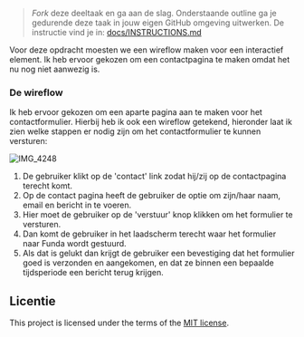 > _Fork_ deze deeltaak en ga aan de slag. 
Onderstaande outline ga je gedurende deze taak in jouw eigen GitHub omgeving uitwerken. 
De instructie vind je in: [docs/INSTRUCTIONS.md](docs/INSTRUCTIONS.md)

Voor deze opdracht moesten we een wireflow maken voor een interactief element. Ik heb ervoor gekozen om een contactpagina te maken omdat het nu nog niet aanwezig is.

### De wireflow

Ik heb ervoor gekozen om een aparte pagina aan te maken voor het contactformulier. Hierbij heb ik ook een wireflow getekend, hieronder laat ik zien welke stappen er nodig zijn om het contactformulier te kunnen versturen:


![IMG_4248](https://github.com/DamianR2004/fix-the-flow-interactive-website/assets/144007686/4806ca1d-875c-4474-9c80-1b309287882b)


1. De gebruiker klikt op de 'contact' link zodat hij/zij op de contactpagina terecht komt.
2. Op de contact pagina heeft de gebruiker de optie om zijn/haar naam, email en bericht in te voeren. 
3. Hier moet de gebruiker op de 'verstuur' knop klikken om het formulier te versturen.
4. Dan komt de gebruiker in het laadscherm terecht waar het formulier naar Funda wordt gestuurd.
5. Als dat is gelukt dan krijgt de gebruiker een bevestiging dat het formulier goed is verzonden en aangekomen, en dat ze binnen een bepaalde tijdsperiode een bericht terug krijgen.

## Licentie

This project is licensed under the terms of the [MIT license](./LICENSE).
